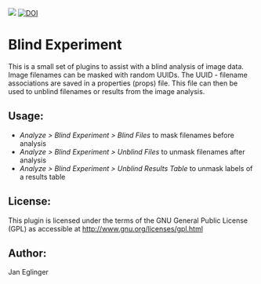 [![](https://travis-ci.org/imagejan/blind-experiment.svg?branch=master)](https://travis-ci.org/imagejan/blind-experiment)
[![DOI](https://zenodo.org/badge/145730230.svg)](https://zenodo.org/badge/latestdoi/145730230)

Blind Experiment
================

This is a small set of plugins to assist with a blind analysis of image data.
Image filenames can be masked with random UUIDs. The UUID - filename
associations are saved in a properties (props) file. This file can
then be used to unblind filenames or results from the image analysis.

Usage:
------

* *Analyze > Blind Experiment > Blind Files* to mask filenames before analysis
* *Analyze > Blind Experiment > Unblind Files* to unmask filenames after analysis
* *Analyze > Blind Experiment > Unblind Results Table* to unmask labels of a results table

License:
--------

This plugin is licensed under the terms of the GNU General Public License (GPL)
as accessible at http://www.gnu.org/licenses/gpl.html

Author:
-------

Jan Eglinger
